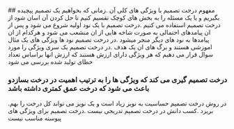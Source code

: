 <div dir "rtl">
## مفهوم درخت تصمیم با ویژگی های کلی آن
 .زمانی که بخواهیم یک تصمیم پیچیده بگیریم و یا یک مسئله را به بخش های کوچک تقسیم کنیم تا حل کردن آن اسان شود از درخت تصمیم استفاده می کنیم
 .درخت تصمیم با یک نود اولیه شروع می شود و پس از ان پیامدهای احتمالی به صورت شاخه هایی از ان  منشعب می شود و هرکدام از ان پیامدها به نود های دیگر منجر میشود
 .در درخت تصمیم نود ها ویژگی های یک مثال اموزشی هستند و برگ های ان یک هدف
 .در درخت تصمیم یک سری ویژگی را مورد سوال قرار می دهیم که هر ویژگی دارای ارزش هستند که ارزش انها براساس تعداد خطای تولید شده بررسی می شود
 
 ### درخت تصمیم گیری می کند که ویژگی ها را به ترتیب اهمیت در درخت بسازدو باعث می شود که درخت عمق کمتری داشته باشد
  .در روش درخت تصمیم حساسیت به نویز زیاد است و یک نویز می تواند کل درخت را بهم بریزد
  .کسب دانش در درخت تصمیم تدریجی نیست
  .درخت تصمیم برای ویژگی های پیوسته مناسب نیست
</div>
